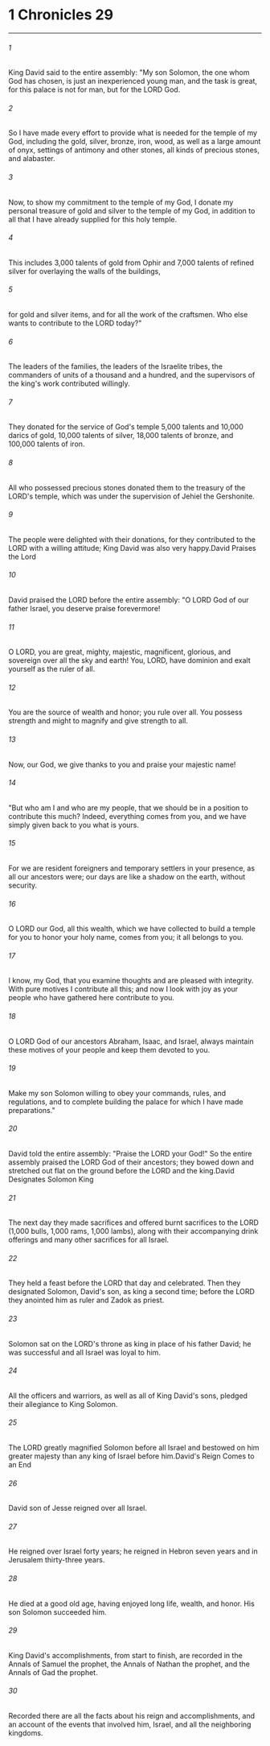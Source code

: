 # 1 Chronicles 29
***



###### 1 
King David said to the entire assembly: "My son Solomon, the one whom God has chosen, is just an inexperienced young man, and the task is great, for this palace is not for man, but for the LORD God. 

###### 2 
So I have made every effort to provide what is needed for the temple of my God, including the gold, silver, bronze, iron, wood, as well as a large amount of onyx, settings of antimony and other stones, all kinds of precious stones, and alabaster. 

###### 3 
Now, to show my commitment to the temple of my God, I donate my personal treasure of gold and silver to the temple of my God, in addition to all that I have already supplied for this holy temple. 

###### 4 
This includes 3,000 talents of gold from Ophir and 7,000 talents of refined silver for overlaying the walls of the buildings, 

###### 5 
for gold and silver items, and for all the work of the craftsmen. Who else wants to contribute to the LORD today?" 

###### 6 
The leaders of the families, the leaders of the Israelite tribes, the commanders of units of a thousand and a hundred, and the supervisors of the king's work contributed willingly. 

###### 7 
They donated for the service of God's temple 5,000 talents and 10,000 darics of gold, 10,000 talents of silver, 18,000 talents of bronze, and 100,000 talents of iron. 

###### 8 
All who possessed precious stones donated them to the treasury of the LORD's temple, which was under the supervision of Jehiel the Gershonite. 

###### 9 
The people were delighted with their donations, for they contributed to the LORD with a willing attitude; King David was also very happy.David Praises the Lord 

###### 10 
David praised the LORD before the entire assembly: "O LORD God of our father Israel, you deserve praise forevermore! 

###### 11 
O LORD, you are great, mighty, majestic, magnificent, glorious, and sovereign over all the sky and earth! You, LORD, have dominion and exalt yourself as the ruler of all. 

###### 12 
You are the source of wealth and honor; you rule over all. You possess strength and might to magnify and give strength to all. 

###### 13 
Now, our God, we give thanks to you and praise your majestic name! 

###### 14 
"But who am I and who are my people, that we should be in a position to contribute this much? Indeed, everything comes from you, and we have simply given back to you what is yours. 

###### 15 
For we are resident foreigners and temporary settlers in your presence, as all our ancestors were; our days are like a shadow on the earth, without security. 

###### 16 
O LORD our God, all this wealth, which we have collected to build a temple for you to honor your holy name, comes from you; it all belongs to you. 

###### 17 
I know, my God, that you examine thoughts and are pleased with integrity. With pure motives I contribute all this; and now I look with joy as your people who have gathered here contribute to you. 

###### 18 
O LORD God of our ancestors Abraham, Isaac, and Israel, always maintain these motives of your people and keep them devoted to you. 

###### 19 
Make my son Solomon willing to obey your commands, rules, and regulations, and to complete building the palace for which I have made preparations." 

###### 20 
David told the entire assembly: "Praise the LORD your God!" So the entire assembly praised the LORD God of their ancestors; they bowed down and stretched out flat on the ground before the LORD and the king.David Designates Solomon King 

###### 21 
The next day they made sacrifices and offered burnt sacrifices to the LORD (1,000 bulls, 1,000 rams, 1,000 lambs), along with their accompanying drink offerings and many other sacrifices for all Israel. 

###### 22 
They held a feast before the LORD that day and celebrated. Then they designated Solomon, David's son, as king a second time; before the LORD they anointed him as ruler and Zadok as priest. 

###### 23 
Solomon sat on the LORD's throne as king in place of his father David; he was successful and all Israel was loyal to him. 

###### 24 
All the officers and warriors, as well as all of King David's sons, pledged their allegiance to King Solomon. 

###### 25 
The LORD greatly magnified Solomon before all Israel and bestowed on him greater majesty than any king of Israel before him.David's Reign Comes to an End 

###### 26 
David son of Jesse reigned over all Israel. 

###### 27 
He reigned over Israel forty years; he reigned in Hebron seven years and in Jerusalem thirty-three years. 

###### 28 
He died at a good old age, having enjoyed long life, wealth, and honor. His son Solomon succeeded him. 

###### 29 
King David's accomplishments, from start to finish, are recorded in the Annals of Samuel the prophet, the Annals of Nathan the prophet, and the Annals of Gad the prophet. 

###### 30 
Recorded there are all the facts about his reign and accomplishments, and an account of the events that involved him, Israel, and all the neighboring kingdoms.
